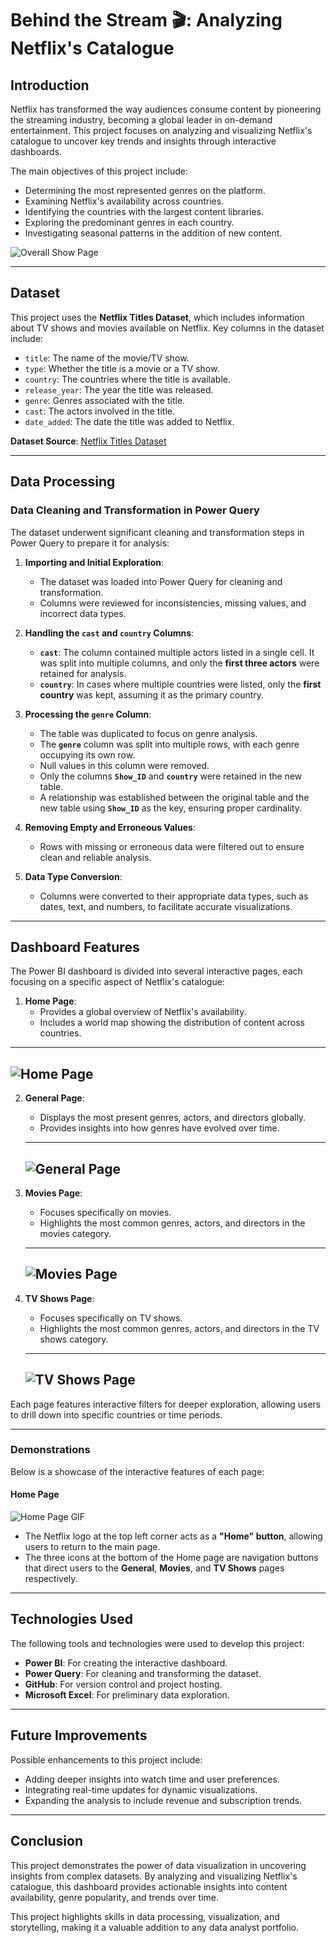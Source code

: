 # Behind the Stream 🎬: Analyzing Netflix's Catalogue



## **Introduction**
Netflix has transformed the way audiences consume content by pioneering the streaming industry, becoming a global leader in on-demand entertainment. This project focuses on analyzing and visualizing Netflix's catalogue to uncover key trends and insights through interactive dashboards.

The main objectives of this project include:
- Determining the most represented genres on the platform.
- Examining Netflix's availability across countries.
- Identifying the countries with the largest content libraries.
- Exploring the predominant genres in each country.
- Investigating seasonal patterns in the addition of new content.

![Overall Show Page](https://github.com/JBaptisteAll/Behind_the_Stream/blob/main/Print%20Screen/Overall_show.gif)

---

## **Dataset**
This project uses the **Netflix Titles Dataset**, which includes information about TV shows and movies available on Netflix. Key columns in the dataset include:
- `title`: The name of the movie/TV show.
- `type`: Whether the title is a movie or a TV show.
- `country`: The countries where the title is available.
- `release_year`: The year the title was released.
- `genre`: Genres associated with the title.
- `cast`: The actors involved in the title.
- `date_added`: The date the title was added to Netflix.

**Dataset Source**: [Netflix Titles Dataset](https://www.kaggle.com/shivamb/netflix-shows)

---

## **Data Processing**
### **Data Cleaning and Transformation in Power Query**
The dataset underwent significant cleaning and transformation steps in Power Query to prepare it for analysis:

1. **Importing and Initial Exploration**:
   - The dataset was loaded into Power Query for cleaning and transformation.
   - Columns were reviewed for inconsistencies, missing values, and incorrect data types.

2. **Handling the `cast` and `country` Columns**:
   - **`cast`**: The column contained multiple actors listed in a single cell. It was split into multiple columns, and only the **first three actors** were retained for analysis.
   - **`country`**: In cases where multiple countries were listed, only the **first country** was kept, assuming it as the primary country.

3. **Processing the `genre` Column**:
   - The table was duplicated to focus on genre analysis.
   - The **`genre`** column was split into multiple rows, with each genre occupying its own row.
   - Null values in this column were removed.
   - Only the columns **`Show_ID`** and **`country`** were retained in the new table.
   - A relationship was established between the original table and the new table using **`Show_ID`** as the key, ensuring proper cardinality.

4. **Removing Empty and Erroneous Values**:
   - Rows with missing or erroneous data were filtered out to ensure clean and reliable analysis.

5. **Data Type Conversion**:
   - Columns were converted to their appropriate data types, such as dates, text, and numbers, to facilitate accurate visualizations.

---

## **Dashboard Features**
The Power BI dashboard is divided into several interactive pages, each focusing on a specific aspect of Netflix's catalogue:

1. **Home Page**:
   - Provides a global overview of Netflix's availability.
   - Includes a world map showing the distribution of content across countries.
   
---
![Home Page](https://github.com/JBaptisteAll/Behind_the_Stream/blob/main/Print%20Screen/Home.png)
---

2. **General Page**:
   - Displays the most present genres, actors, and directors globally.
   - Provides insights into how genres have evolved over time.
   ---
   ![General Page](https://github.com/JBaptisteAll/Behind_the_Stream/blob/main/Print%20Screen/General.png)
   ---

3. **Movies Page**:
   - Focuses specifically on movies.
   - Highlights the most common genres, actors, and directors in the movies category.
   ---
   ![Movies Page](https://github.com/JBaptisteAll/Behind_the_Stream/blob/main/Print%20Screen/Movie.png)
   ---

4. **TV Shows Page**:
   - Focuses specifically on TV shows.
   - Highlights the most common genres, actors, and directors in the TV shows category.
   ---
   ![TV Shows Page](https://github.com/JBaptisteAll/Behind_the_Stream/blob/main/Print%20Screen/TV_Show.png)
   ---

Each page features interactive filters for deeper exploration, allowing users to drill down into specific countries or time periods.

---

### Demonstrations
Below is a showcase of the interactive features of each page:

#### Home Page
![Home Page GIF](https://github.com/JBaptisteAll/Behind_the_Stream_Analyzing_Netflix-s_Catalogue/blob/main/Print%20Screen/Full_Showdown_-_Page_home.gif)
- The Netflix logo at the top left corner acts as a **"Home" button**, allowing users to return to the main page.
- The three icons at the bottom of the Home page are navigation buttons that direct users to the **General**, **Movies**, and **TV Shows** pages respectively.


---

## **Technologies Used**
The following tools and technologies were used to develop this project:

- **Power BI**: For creating the interactive dashboard.
- **Power Query**: For cleaning and transforming the dataset.
- **GitHub**: For version control and project hosting.
- **Microsoft Excel**: For preliminary data exploration.

---

## **Future Improvements**
Possible enhancements to this project include:

- Adding deeper insights into watch time and user preferences.
- Integrating real-time updates for dynamic visualizations.
- Expanding the analysis to include revenue and subscription trends.

---

## **Conclusion**
This project demonstrates the power of data visualization in uncovering insights from complex datasets. By analyzing and visualizing Netflix's catalogue, this dashboard provides actionable insights into content availability, genre popularity, and trends over time.

This project highlights skills in data processing, visualization, and storytelling, making it a valuable addition to any data analyst portfolio.